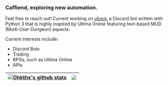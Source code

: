 ### Caffiend, exploring new automation.

Feel free to reach out! Current working on [uboot](https://github.com/Ohkthx/uboot), a Discord bot written with Python 3 that is highly inspired by Ultima Online featuring text-based MUD (Multi-User Dungeon) aspects. 

Current interests include:
- Discord Bots
- Trading
- RPGs, such as Ultima Online
- APIs

| <a href="https://github.com/anuraghazra/github-readme-stats"><img align="center" src="https://github-readme-stats.vercel.app/api?username=ohkthx&show_icons=true&count_private=true&theme=transparent&hide_border=true" alt="Ohkthx's github stats" /></a> | <a href="https://github.com/anuraghazra/github-readme-stats"><img align="center" src="https://github-readme-stats.vercel.app/api/top-langs/?username=ohkthx&langs_count=8&layout=compact&theme=transparent&hide_border=true" /></a> |
| ------------- | ------------- |
